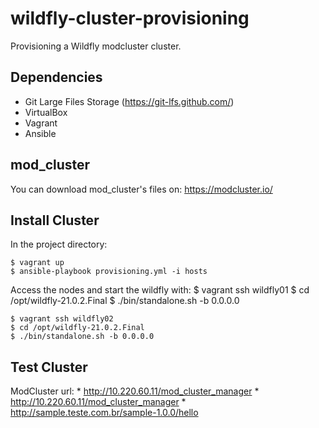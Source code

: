 # wildfly-cluster-provisioning
Provisioning a Wildfly modcluster cluster.

## Dependencies
* Git Large Files Storage (https://git-lfs.github.com/)
* VirtualBox
* Vagrant
* Ansible

## mod_cluster

You can download mod_cluster's files on: https://modcluster.io/

## Install Cluster

In the project directory:

    $ vagrant up
    $ ansible-playbook provisioning.yml -i hosts

Access the nodes and start the wildfly with:
    $ vagrant ssh wildfly01
    $ cd /opt/wildfly-21.0.2.Final
    $ ./bin/standalone.sh -b 0.0.0.0

    $ vagrant ssh wildfly02
    $ cd /opt/wildfly-21.0.2.Final
    $ ./bin/standalone.sh -b 0.0.0.0

## Test Cluster
ModCluster url:
    * http://10.220.60.11/mod_cluster_manager
    * http://10.220.60.11/mod_cluster_manager 
    * http://sample.teste.com.br/sample-1.0.0/hello
